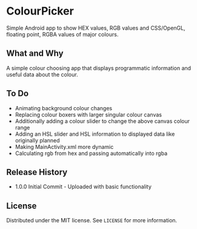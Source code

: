 # ColourPicker
Simple Android app to show HEX values, RGB values and CSS/OpenGL, floating point, RGBA values of major colours.

## What and Why
A simple colour choosing app that displays programmatic information and useful data about the colour.

## To Do
* Animating background colour changes
* Replacing colour boxers with larger singular colour canvas
* Additionally adding a colour slider to change the above canvas colour range
* Adding an HSL slider and HSL information to displayed data like originally planned
* Making MainActivity.xml more dynamic
* Calculating rgb from hex and passing automatically into rgba

## Release History
* 1.0.0 Initial Commit - Uploaded with basic functionality

## License

Distributed under the MIT license. See ``LICENSE`` for more information.
